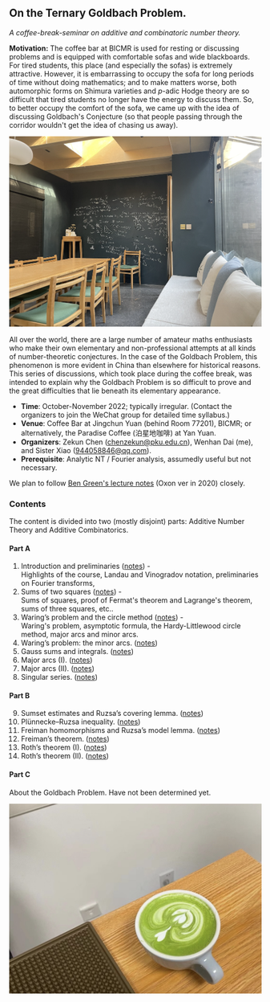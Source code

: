 ## On the Ternary Goldbach Problem.

_A coffee-break-seminar on additive and combinatoric number theory._

**Motivation:** The coffee bar at BICMR is used for resting or discussing problems and is equipped with comfortable sofas and wide blackboards. For tired students, this place (and especially the sofas) is extremely attractive. However, it is embarrassing to occupy the sofa for long periods of time without doing mathematics; and to make matters worse, both automorphic forms on Shimura varieties and _p_-adic Hodge theory are so difficult that tired students no longer have the energy to discuss them. So, to better occupy the comfort of the sofa, we came up with the idea of discussing Goldbach's Conjecture (so that people passing through the corridor wouldn't get the idea of chasing us away).

![bar](././bar.png)

All over the world, there are a large number of amateur maths enthusiasts who make their own elementary and non-professional attempts at all kinds of number-theoretic conjectures. In the case of the Goldbach Problem, this phenomenon is more evident in China than elsewhere for historical reasons. This series of discussions, which took place during the coffee break, was intended to explain why the Goldbach Problem is so difficult to prove and the great difficulties that lie beneath its elementary appearance.

- **Time**: October-November 2022; typically irregular. (Contact the organizers to join the WeChat group for detailed time syllabus.)
- **Venue**: Coffee Bar at Jingchun Yuan (behind Room 77201), BICMR; or alternatively, the Paradise Coffee (泊星地咖啡) at Yan Yuan.
- **Organizers**: Zekun Chen (<chenzekun@pku.edu.cn>), Wenhan Dai (me), and Sister Xiao (<944058846@qq.com>).
- **Prerequisite**: Analytic NT / Fourier analysis, assumedly useful but not necessary. 

We plan to follow [Ben Green's lecture notes](https://courses-archive.maths.ox.ac.uk/node/view_material/49404) (Oxon ver in 2020) closely.


### Contents

The content is divided into two (mostly disjoint) parts: Additive Number Theory and Additive Combinatorics.

#### Part A
1. Introduction and preliminaries ([notes](././ACNT1.pdf)) - <br/>
   Highlights of the course, Landau and Vinogradov notation, preliminaries on Fourier transforms,
2. Sums of two squares ([notes](././ACNT2.pdf)) - <br/>
   Sums of squares, proof of Fermat's theorem and Lagrange's theorem, sums of three squares, etc..
3. Waring’s problem and the circle method ([notes](././ACNT3.pdf)) - <br/>
   Waring's problem, asymptotic formula, the Hardy-Littlewood circle method, major arcs and minor arcs.
4. Waring’s problem: the minor arcs. ([notes](././ACNT4.pdf))
5. Gauss sums and integrals. ([notes](././ACNT5.pdf))
6. Major arcs (I). ([notes](././ACNT6.pdf))
7. Major arcs (II). ([notes](././ACNT7.pdf))
8. Singular series. ([notes](././ACNT8.pdf))

#### Part B
9. Sumset estimates and Ruzsa’s covering lemma. ([notes](././ACNT9.pdf))
10. Plünnecke–Ruzsa inequality. ([notes](././ACNT10.pdf))
11. Freiman homomorphisms and Ruzsa’s model lemma. ([notes](././ACNT11.pdf))
12. Freiman’s theorem. ([notes](././ACNT12.pdf))
13. Roth’s theorem (I). ([notes](././ACNT13.pdf))
14. Roth’s theorem (II). ([notes](././ACNT14.pdf))

#### Part C
About the Goldbach Problem. Have not been determined yet. 

![coffee](././coffee.png)
